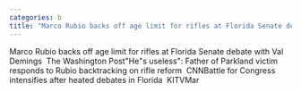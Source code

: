 ```yaml
---
categories: b
title: "Marco Rubio backs off age limit for rifles at Florida Senate debate with Val Demings  The Washington Post"
---
```

Marco Rubio backs off age limit for rifles at Florida Senate debate with Val Demings&nbsp;&nbsp;The Washington Post"He"s useless": Father of Parkland victim responds to Rubio backtracking on rifle reform&nbsp;&nbsp;CNNBattle for Congress intensifies after heated debates in Florida&nbsp;&nbsp;KITVMar